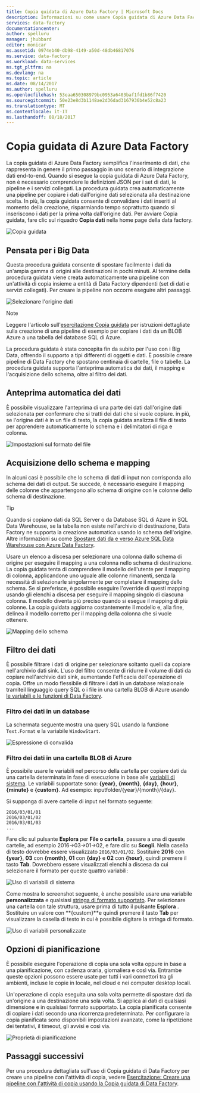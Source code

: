 ```yaml
---
title: Copia guidata di Azure Data Factory | Microsoft Docs
description: Informazioni su come usare Copia guidata di Azure Data Factory per copiare i dati da origini dati supportate nei sink.
services: data-factory
documentationcenter: 
author: spelluru
manager: jhubbard
editor: monicar
ms.assetid: 0974eb40-db98-4149-a50d-48db46817076
ms.service: data-factory
ms.workload: data-services
ms.tgt_pltfrm: na
ms.devlang: na
ms.topic: article
ms.date: 08/14/2017
ms.author: spelluru
ms.openlocfilehash: 53eaa650308979bc0953a6403baf1fd1b86f7420
ms.sourcegitcommit: 50e23e8d3b1148ae2d36dad3167936b4e52c8a23
ms.translationtype: MT
ms.contentlocale: it-IT
ms.lasthandoff: 08/18/2017
---
```

# <a name="azure-data-factory-copy-wizard"></a>Copia guidata di Azure Data Factory
La copia guidata di Azure Data Factory semplifica l'inserimento di dati, che rappresenta in genere il primo passaggio in uno scenario di integrazione dati end-to-end. Quando si esegue la copia guidata di Azure Data Factory, non è necessario comprendere le definizioni JSON per i set di dati, le pipeline e i servizi collegati. La procedura guidata crea automaticamente una pipeline per copiare i dati dall'origine dati selezionata alla destinazione scelta. In più, la copia guidata consente di convalidare i dati inseriti al momento della creazione, risparmiando tempo soprattutto quando si inseriscono i dati per la prima volta dall'origine dati. Per avviare Copia guidata, fare clic sul riquadro **Copia dati** nella home page della data factory.

![Copia guidata](./media/data-factory-copy-wizard/copy-data-wizard.png)

## <a name="designed-for-big-data"></a>Pensata per i Big Data
Questa procedura guidata consente di spostare facilmente i dati da un'ampia gamma di origini alle destinazioni in pochi minuti. Al termine della procedura guidata viene creata automaticamente una pipeline con un'attività di copia insieme a entità di Data Factory dipendenti (set di dati e servizi collegati). Per creare la pipeline non occorre eseguire altri passaggi.   

![Selezionare l'origine dati](./media/data-factory-copy-wizard/select-data-source-page.png)

> [!NOTE]
> Leggere l'articolo sull'[esercitazione Copia guidata](data-factory-copy-data-wizard-tutorial.md) per istruzioni dettagliate sulla creazione di una pipeline di esempio per copiare i dati da un BLOB Azure a una tabella del database SQL di Azure.
>
>

La procedura guidata è stata concepita fin da subito per l'uso con i Big Data, offrendo il supporto a tipi differenti di oggetti e dati. È possibile creare pipeline di Data Factory che spostano centinaia di cartelle, file o tabelle. La procedura guidata supporta l'anteprima automatica dei dati, il mapping e l'acquisizione dello schema, oltre al filtro dei dati.

## <a name="automatic-data-preview"></a>Anteprima automatica dei dati
È possibile visualizzare l'anteprima di una parte dei dati dall'origine dati selezionata per confermare che si tratti dei dati che si vuole copiare. in più, se l'origine dati è in un file di testo, la copia guidata analizza il file di testo per apprendere automaticamente lo schema e i delimitatori di riga e colonna.

![Impostazioni sul formato del file](./media/data-factory-copy-wizard/file-format-settings.png)

## <a name="schema-capture-and-mapping"></a>Acquisizione dello schema e mapping
In alcuni casi è possibile che lo schema di dati di input non corrisponda allo schema dei dati di output. Se succede, è necessario eseguire il mapping delle colonne che appartengono allo schema di origine con le colonne dello schema di destinazione.

> [!TIP]
> Quando si copiano dati da SQL Server o da Database SQL di Azure in SQL Data Warehouse, se la tabella non esiste nell'archivio di destinazione, Data Factory ne supporta la creazione automatica usando lo schema dell'origine. Altre informazioni su come [Spostare dati da e verso Azure SQL Data Warehouse con Azure Data Factory](./data-factory-azure-sql-data-warehouse-connector.md).
>

Usare un elenco a discesa per selezionare una colonna dallo schema di origine per eseguire il mapping a una colonna nello schema di destinazione. La copia guidata tenta di comprendere il modello dell'utente per il mapping di colonna, applicandone uno uguale alle colonne rimanenti, senza la necessità di selezionarle singolarmente per completare il mapping dello schema. Se si preferisce, è possibile eseguire l'override di questi mapping usando gli elenchi a discesa per eseguire il mapping singolo di ciascuna colonna. Il modello diventa più preciso quando si esegue il mapping di più colonne. La copia guidata aggiorna costantemente il modello e, alla fine, delinea il modello corretto per il mapping della colonna che si vuole ottenere.     

![Mapping dello schema](./media/data-factory-copy-wizard/schema-mapping.png)

## <a name="filtering-data"></a>Filtro dei dati
È possibile filtrare i dati di origine per selezionare soltanto quelli da copiare nell'archivio dati sink. L'uso del filtro consente di ridurre il volume di dati da copiare nell'archivio dati sink, aumentando l'efficacia dell'operazione di copia. Offre un modo flessibile di filtrare i dati in un database relazionale tramiteil linguaggio query SQL o i file in una cartella BLOB di Azure usando [le variabili e le funzioni di Data Factory](data-factory-functions-variables.md).   

### <a name="filtering-of-data-in-a-database"></a>Filtro dei dati in un database
La schermata seguente mostra una query SQL usando la funzione `Text.Format` e la variabile `WindowStart`.

![Espressione di convalida](./media/data-factory-copy-wizard/validate-expressions.png)

### <a name="filtering-of-data-in-an-azure-blob-folder"></a>Filtro dei dati in una cartella BLOB di Azure
È possibile usare le variabili nel percorso della cartella per copiare dati da una cartella determinata in fase di esecuzione in base alle [variabili di sistema](data-factory-functions-variables.md#data-factory-system-variables). Le variabili supportate sono: **{year}**, **{month}**, **{day}**, **{hour}**, **{minute}** e **{custom}**. Ad esempio: inputfolder/{year}/{month}/{day}.

Si supponga di avere cartelle di input nel formato seguente:

    2016/03/01/01
    2016/03/01/02
    2016/03/01/03
    ...

Fare clic sul pulsante **Esplora** per **File o cartella**, passare a una di queste cartelle, ad esempio 2016->03->01->02, e fare clic su **Scegli**. Nella casella di testo dovrebbe essere visualizzato `2016/03/01/02`. Sostituire **2016** con **{year}**, **03** con **{month}**, **01** con **{day}** e **02** con **{hour}**, quindi premere il tasto **Tab**. Dovrebbero essere visualizzati elenchi a discesa da cui selezionare il formato per queste quattro variabili:

![Uso di variabili di sistema](./media/data-factory-copy-wizard/blob-standard-variables-in-folder-path.png)   

Come mostra lo screenshot seguente, è anche possibile usare una variabile **personalizzata** e qualsiasi [stringa di formato supportato](https://msdn.microsoft.com/library/8kb3ddd4.aspx). Per selezionare una cartella con tale struttura, usare prima di tutto il pulsante **Esplora** . Sostituire un valore con **{custom}**e quindi premere il tasto **Tab** per visualizzare la casella di testo in cui è possibile digitare la stringa di formato.     

![Uso di variabili personalizzate](./media/data-factory-copy-wizard/blob-custom-variables-in-folder-path.png)

## <a name="scheduling-options"></a>Opzioni di pianificazione
È possibile eseguire l'operazione di copia una sola volta oppure in base a una pianificazione, con cadenza oraria, giornaliera e così via. Entrambe queste opzioni possono essere usate per tutti i vari connettori tra gli ambienti, incluse le copie in locale, nel cloud e nei computer desktop locali.

Un'operazione di copia eseguita una sola volta permette di spostare dati da un'origine a una destinazione una sola volta. Si applica ai dati di qualsiasi dimensione e in qualsiasi formato supportato. La copia pianificata consente di copiare i dati secondo una ricorrenza predeterminata. Per configurare la copia pianificata sono disponibili impostazioni avanzate, come la ripetizione dei tentativi, il timeout, gli avvisi e così via.

![Proprietà di pianificazione](./media/data-factory-copy-wizard/scheduling-properties.png)

## <a name="next-steps"></a>Passaggi successivi
Per una procedura dettagliata sull'uso di Copia guidata di Data Factory per creare una pipeline con l'attività di copia, vedere [Esercitazione: Creare una pipeline con l'attività di copia usando la Copia guidata di Data Factory](data-factory-copy-data-wizard-tutorial.md).
